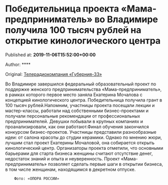 
# Победительница проекта «Мама-предприниматель» во Владимире получила 100 тысяч рублей на открытие кинологического центра

Published at: **2019-11-06T15:52:00+00:00**

Author: ****

Original: [Телерадиокомпания «Губерния-33»](http://trc33.ru/news/expert/pobeditelnitsa-proekta-mama-predprinimatel-vo-vladimire-poluchila-100-tysyach-rubley-na-otkrytie-kinologicheskogo-tsentr/)

Во Владимире завершился федеральный образовательный проект по поддержке женского предпринимательства «Мама-предприниматель», в рамках которого первое место заняла Екатерина Мочалова с концепцией кинологического центра. Победительница получила грант в 100 тысяч рублей.Напомним, участницы проекта посещали лекции и мастер-классы, работали над собственными бизнес-проектами и получали персональные рекомендации от профессиональных предпринимателей. Девушки побывали в крупных компаниях и проанализировали, как они работают.Финал обучения закончился конкурсом бизнес-проектов. Участницы представили разнообразные идеи: от салона красоты до студии керамики. Однако по мнению жюри, лучшим стал проект Екатерины Мочаловой, она собирается открыть кинологический центр.
Организаторы проекта отметили, что основными барьерами для старта бизнеса женщины считают отсутствие денег, недостаток знаний и опыта и неуверенность. Проект «Мама-предприниматель» позволяет сделать первые шаги в открытии бизнеса, в том числе женщинам, находящимся в декретном отпуске.

        Фото: «ОПОРА РОССИИ»
      
